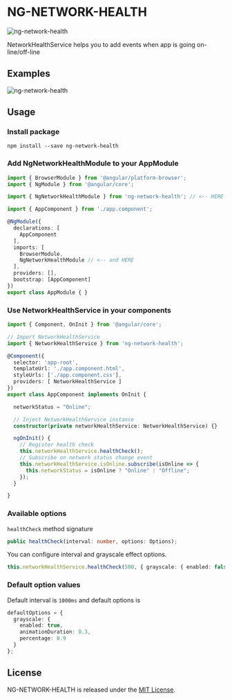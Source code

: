 # NG-NETWORK-HEALTH

![ng-network-health](/mnt/data/wsp/js/ng-network-health/report/ng-network-service-logo.png)

NetworkHealthService helps you to add events when app is going on-line/off-line

## Examples

![ng-network-health](https://media.giphy.com/media/LHZyixOnHwDDy/giphy.gif)

## Usage

### Install package

`npm install --save ng-network-health`

### Add NgNetworkHealthModule to your AppModule
```typescript
import { BrowserModule } from '@angular/platform-browser';
import { NgModule } from '@angular/core';

import { NgNetworkHealthModule } from 'ng-network-health'; // <-- HERE

import { AppComponent } from './app.component';

@NgModule({
  declarations: [
    AppComponent
  ],
  imports: [
    BrowserModule,
    NgNetworkHealthModule // <-- and HERE
  ],
  providers: [],
  bootstrap: [AppComponent]
})
export class AppModule { }
```

### Use NetworkHealthService in your components
```typescript
import { Component, OnInit } from '@angular/core';

// Import NetworkHealthService
import { NetworkHealthService } from 'ng-network-health';

@Component({
  selector: 'app-root',
  templateUrl: './app.component.html',
  styleUrls: ['./app.component.css'],
  providers: [ NetworkHealthService ]
})
export class AppComponent implements OnInit {

  networkStatus = "Online";

  // Inject NetworkHealthService instance
  constructor(private networkHealthService: NetworkHealthService) {}

  ngOnInit() {
    // Register health check
    this.networkHealthService.healthCheck();
    // Subscribe on network status change event
    this.networkHealthService.isOnline.subscribe(isOnline => {
      this.networkStatus = isOnline ? "Online" : "Offline";
    });
  }

}
```

### Available options
`healthCheck` method signature
```typescript
public healthCheck(interval: number, options: Options);
```

You can configure interval and grayscale effect options.
```typescript
this.networkHealthService.healthCheck(500, { grayscale: { enabled: false } });
```

### Default option values
Default interval is `1000ms` and default options is
```typescript
defaultOptions = {
  grayscale: {
    enabled: true,
    animationDuration: 0.3,
    percentage: 0.9
  }
};
```

## License
NG-NETWORK-HEALTH is released under the [MIT License](https://opensource.org/licenses/MIT).